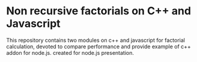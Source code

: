 # Non recursive factorials on C++ and Javascript
This repository contains two modules on c++ and javascript for factorial calculation, devoted to compare performance and provide example of c++ addon for node.js.
created for node.js presentation.
